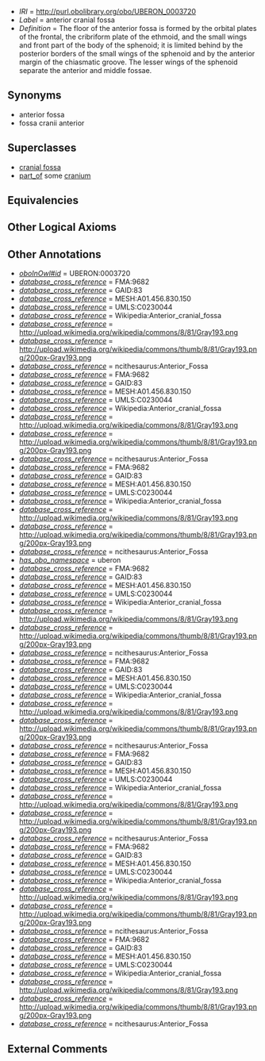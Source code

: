  * *IRI* = http://purl.obolibrary.org/obo/UBERON_0003720
 * *Label* = anterior cranial fossa
 * *Definition* = The floor of the anterior fossa is formed by the orbital plates of the frontal, the cribriform plate of the ethmoid, and the small wings and front part of the body of the sphenoid; it is limited behind by the posterior borders of the small wings of the sphenoid and by the anterior margin of the chiasmatic groove. The lesser wings of the sphenoid separate the anterior and middle fossae.

## Synonyms

 * anterior fossa
 * fossa cranii anterior

## Superclasses

 * [cranial fossa](../../UBERON/89/UBERON_0008789.md)
 * [part_of](../../BFO/50/BFO_0000050.md) some [cranium](../../UBERON/28/UBERON_0003128.md)

## Equivalencies


## Other Logical Axioms


## Other Annotations

 * *[oboInOwl#id](../../id/oboInOwl#id.md)* = UBERON:0003720
 * *[database_cross_reference](../../ef/oboInOwl#hasDbXref.md)* = FMA:9682
 * *[database_cross_reference](../../ef/oboInOwl#hasDbXref.md)* = GAID:83
 * *[database_cross_reference](../../ef/oboInOwl#hasDbXref.md)* = MESH:A01.456.830.150
 * *[database_cross_reference](../../ef/oboInOwl#hasDbXref.md)* = UMLS:C0230044
 * *[database_cross_reference](../../ef/oboInOwl#hasDbXref.md)* = Wikipedia:Anterior_cranial_fossa
 * *[database_cross_reference](../../ef/oboInOwl#hasDbXref.md)* = http://upload.wikimedia.org/wikipedia/commons/8/81/Gray193.png
 * *[database_cross_reference](../../ef/oboInOwl#hasDbXref.md)* = http://upload.wikimedia.org/wikipedia/commons/thumb/8/81/Gray193.png/200px-Gray193.png
 * *[database_cross_reference](../../ef/oboInOwl#hasDbXref.md)* = ncithesaurus:Anterior_Fossa
 * *[database_cross_reference](../../ef/oboInOwl#hasDbXref.md)* = FMA:9682
 * *[database_cross_reference](../../ef/oboInOwl#hasDbXref.md)* = GAID:83
 * *[database_cross_reference](../../ef/oboInOwl#hasDbXref.md)* = MESH:A01.456.830.150
 * *[database_cross_reference](../../ef/oboInOwl#hasDbXref.md)* = UMLS:C0230044
 * *[database_cross_reference](../../ef/oboInOwl#hasDbXref.md)* = Wikipedia:Anterior_cranial_fossa
 * *[database_cross_reference](../../ef/oboInOwl#hasDbXref.md)* = http://upload.wikimedia.org/wikipedia/commons/8/81/Gray193.png
 * *[database_cross_reference](../../ef/oboInOwl#hasDbXref.md)* = http://upload.wikimedia.org/wikipedia/commons/thumb/8/81/Gray193.png/200px-Gray193.png
 * *[database_cross_reference](../../ef/oboInOwl#hasDbXref.md)* = ncithesaurus:Anterior_Fossa
 * *[database_cross_reference](../../ef/oboInOwl#hasDbXref.md)* = FMA:9682
 * *[database_cross_reference](../../ef/oboInOwl#hasDbXref.md)* = GAID:83
 * *[database_cross_reference](../../ef/oboInOwl#hasDbXref.md)* = MESH:A01.456.830.150
 * *[database_cross_reference](../../ef/oboInOwl#hasDbXref.md)* = UMLS:C0230044
 * *[database_cross_reference](../../ef/oboInOwl#hasDbXref.md)* = Wikipedia:Anterior_cranial_fossa
 * *[database_cross_reference](../../ef/oboInOwl#hasDbXref.md)* = http://upload.wikimedia.org/wikipedia/commons/8/81/Gray193.png
 * *[database_cross_reference](../../ef/oboInOwl#hasDbXref.md)* = http://upload.wikimedia.org/wikipedia/commons/thumb/8/81/Gray193.png/200px-Gray193.png
 * *[database_cross_reference](../../ef/oboInOwl#hasDbXref.md)* = ncithesaurus:Anterior_Fossa
 * *[has_obo_namespace](../../ce/oboInOwl#hasOBONamespace.md)* = uberon
 * *[database_cross_reference](../../ef/oboInOwl#hasDbXref.md)* = FMA:9682
 * *[database_cross_reference](../../ef/oboInOwl#hasDbXref.md)* = GAID:83
 * *[database_cross_reference](../../ef/oboInOwl#hasDbXref.md)* = MESH:A01.456.830.150
 * *[database_cross_reference](../../ef/oboInOwl#hasDbXref.md)* = UMLS:C0230044
 * *[database_cross_reference](../../ef/oboInOwl#hasDbXref.md)* = Wikipedia:Anterior_cranial_fossa
 * *[database_cross_reference](../../ef/oboInOwl#hasDbXref.md)* = http://upload.wikimedia.org/wikipedia/commons/8/81/Gray193.png
 * *[database_cross_reference](../../ef/oboInOwl#hasDbXref.md)* = http://upload.wikimedia.org/wikipedia/commons/thumb/8/81/Gray193.png/200px-Gray193.png
 * *[database_cross_reference](../../ef/oboInOwl#hasDbXref.md)* = ncithesaurus:Anterior_Fossa
 * *[database_cross_reference](../../ef/oboInOwl#hasDbXref.md)* = FMA:9682
 * *[database_cross_reference](../../ef/oboInOwl#hasDbXref.md)* = GAID:83
 * *[database_cross_reference](../../ef/oboInOwl#hasDbXref.md)* = MESH:A01.456.830.150
 * *[database_cross_reference](../../ef/oboInOwl#hasDbXref.md)* = UMLS:C0230044
 * *[database_cross_reference](../../ef/oboInOwl#hasDbXref.md)* = Wikipedia:Anterior_cranial_fossa
 * *[database_cross_reference](../../ef/oboInOwl#hasDbXref.md)* = http://upload.wikimedia.org/wikipedia/commons/8/81/Gray193.png
 * *[database_cross_reference](../../ef/oboInOwl#hasDbXref.md)* = http://upload.wikimedia.org/wikipedia/commons/thumb/8/81/Gray193.png/200px-Gray193.png
 * *[database_cross_reference](../../ef/oboInOwl#hasDbXref.md)* = ncithesaurus:Anterior_Fossa
 * *[database_cross_reference](../../ef/oboInOwl#hasDbXref.md)* = FMA:9682
 * *[database_cross_reference](../../ef/oboInOwl#hasDbXref.md)* = GAID:83
 * *[database_cross_reference](../../ef/oboInOwl#hasDbXref.md)* = MESH:A01.456.830.150
 * *[database_cross_reference](../../ef/oboInOwl#hasDbXref.md)* = UMLS:C0230044
 * *[database_cross_reference](../../ef/oboInOwl#hasDbXref.md)* = Wikipedia:Anterior_cranial_fossa
 * *[database_cross_reference](../../ef/oboInOwl#hasDbXref.md)* = http://upload.wikimedia.org/wikipedia/commons/8/81/Gray193.png
 * *[database_cross_reference](../../ef/oboInOwl#hasDbXref.md)* = http://upload.wikimedia.org/wikipedia/commons/thumb/8/81/Gray193.png/200px-Gray193.png
 * *[database_cross_reference](../../ef/oboInOwl#hasDbXref.md)* = ncithesaurus:Anterior_Fossa
 * *[database_cross_reference](../../ef/oboInOwl#hasDbXref.md)* = FMA:9682
 * *[database_cross_reference](../../ef/oboInOwl#hasDbXref.md)* = GAID:83
 * *[database_cross_reference](../../ef/oboInOwl#hasDbXref.md)* = MESH:A01.456.830.150
 * *[database_cross_reference](../../ef/oboInOwl#hasDbXref.md)* = UMLS:C0230044
 * *[database_cross_reference](../../ef/oboInOwl#hasDbXref.md)* = Wikipedia:Anterior_cranial_fossa
 * *[database_cross_reference](../../ef/oboInOwl#hasDbXref.md)* = http://upload.wikimedia.org/wikipedia/commons/8/81/Gray193.png
 * *[database_cross_reference](../../ef/oboInOwl#hasDbXref.md)* = http://upload.wikimedia.org/wikipedia/commons/thumb/8/81/Gray193.png/200px-Gray193.png
 * *[database_cross_reference](../../ef/oboInOwl#hasDbXref.md)* = ncithesaurus:Anterior_Fossa
 * *[database_cross_reference](../../ef/oboInOwl#hasDbXref.md)* = FMA:9682
 * *[database_cross_reference](../../ef/oboInOwl#hasDbXref.md)* = GAID:83
 * *[database_cross_reference](../../ef/oboInOwl#hasDbXref.md)* = MESH:A01.456.830.150
 * *[database_cross_reference](../../ef/oboInOwl#hasDbXref.md)* = UMLS:C0230044
 * *[database_cross_reference](../../ef/oboInOwl#hasDbXref.md)* = Wikipedia:Anterior_cranial_fossa
 * *[database_cross_reference](../../ef/oboInOwl#hasDbXref.md)* = http://upload.wikimedia.org/wikipedia/commons/8/81/Gray193.png
 * *[database_cross_reference](../../ef/oboInOwl#hasDbXref.md)* = http://upload.wikimedia.org/wikipedia/commons/thumb/8/81/Gray193.png/200px-Gray193.png
 * *[database_cross_reference](../../ef/oboInOwl#hasDbXref.md)* = ncithesaurus:Anterior_Fossa

## External Comments

